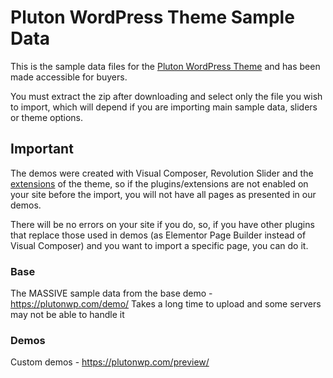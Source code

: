 # Pluton WordPress Theme Sample Data
This is the sample data files for the <a href="https://plutonwp.com/" title="Pluton WordPress Theme" target="_blank">Pluton WordPress Theme</a> and has been made accessible for buyers.


You must extract the zip after downloading and select only the file you wish to import, which will depend if you are importing main sample data, sliders or theme options.

## Important
The demos were created with Visual Composer, Revolution Slider and the <a href="https://plutonwp.com/extensions/" title="Pluton Extensions" target="_blank">extensions</a> of the theme, so if the plugins/extensions are not enabled on your site before the import, you will not have all pages as presented in our demos.

There will be no errors on your site if you do, so, if you have other plugins that replace those used in demos (as Elementor Page Builder instead of Visual Composer) and you want to import a specific page, you can do it.

### Base
The MASSIVE sample data from the base demo - https://plutonwp.com/demo/
Takes a long time to upload and some servers may not be able to handle it

### Demos
Custom demos - https://plutonwp.com/preview/
